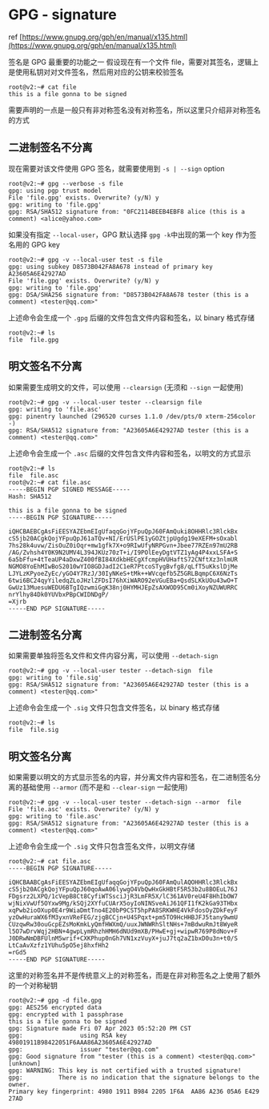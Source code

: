 # GPG - signature

ref
[https://www.gnupg.org/gph/en/manual/x135.html](https://www.gnupg.org/gph/en/manual/x135.html)

签名是 GPG 最重要的功能之一
假设现在有一个文件 file，需要对其签名，逻辑上是使用私钥对对文件签名，然后用对应的公钥来校验签名

```
root@v2:~# cat file
this is a file gonna to be signed
```
需要声明的一点是一般只有非对称签名没有对称签名，所以这里只介绍非对称签名的方式

## 二进制签名不分离

现在需要对该文件使用 GPG 签名，就需要使用到 `-s | --sign` option
```
root@v2:~# gpg --verbose -s file
gpg: using pgp trust model
File 'file.gpg' exists. Overwrite? (y/N) y
gpg: writing to 'file.gpg'
gpg: RSA/SHA512 signature from: "0FC2114BEEB4EBF8 alice (this is a comment) <alice@yahoo.com>
```
如果没有指定 `--local-user`，GPG 默认选择 `gpg -k`中出现的第一个 key 作为签名用的 GPG key
```
root@v2:~# gpg -v --local-user test -s file
gpg: using subkey D8573B042FA8A678 instead of primary key A23605A6E42927AD
File 'file.gpg' exists. Overwrite? (y/N) y
gpg: writing to 'file.gpg'
gpg: DSA/SHA256 signature from: "D8573B042FA8A678 tester (this is a comment) <tester@qq.com>"
```
上述命令会生成一个 `.gpg` 后缀的文件包含文件内容和签名，以 binary 格式存储
```
root@v2:~# ls
file  file.gpg
```
## 明文签名不分离
如果需要生成明文的文件，可以使用 `--clearsign` (无须和 `--sign` 一起使用)
```
root@v2:~# gpg -v --local-user tester --clearsign file
gpg: writing to 'file.asc'
gpg: pinentry launched (296520 curses 1.1.0 /dev/pts/0 xterm-256color -)
gpg: RSA/SHA512 signature from: "A23605A6E42927AD tester (this is a comment) <tester@qq.com>"
```
上述命令会生成一个 `.asc` 后缀的文件包含文件内容和签名，以明文的方式显示
```
root@v2:~# ls
file  file.asc
root@v2:~# cat file.asc 
-----BEGIN PGP SIGNED MESSAGE-----
Hash: SHA512

this is a file gonna to be signed
-----BEGIN PGP SIGNATURE-----

iQHCBAEBCgAsFiEESYAZEbmEIgUfaqqGojYFpuQpJ60FAmQuki8OHHRlc3RlckBx
cS5jb20ACgkQojYFpuQpJ61aTQv+NI/ErUSlPE1yGOZtjpUgdg19eXEFM+sOxabl
7hs28k4uvw/ZisOuZ0iOqr+mw1gfk7X+o9RIwUfyNRPGvn+Jbee77RZEn97mU2RB
/AG/Zvhsh4Y0K9N2UMV4L394JKUz70zT+i/I9POlEeyDgtVTZ1yAg4P4xxLSFA+S
6a5bFfu+4tTeaUP4aDxwZ400fBI84XdkbHECgXfcmpHVUHaftS72CNftXz3nlmUR
NGMO8YoEhMIwBoS2010wYIO8GDJadI2C1eR7PtcoSTygBvfg8/qLfT5uKkslDjMe
LJYLzKPyoeZyEc/yGO4Y7RzJ/30IyNKeS+tMk++WVcqefb5Z5GRLBqmpC6X6NzTs
6twi6BC24qyYiledqZLoJHzlZFDsI76hXiWARO92eVGuEBa+QsdSLKkUOu43wO+T
GwUz13MuesuWEDU6BTgIQzwmiGgK38nj0HYMHJEpZsAXWOD95Cm0iXoyNZUWURRC
nrYlhy84Dk0YUVbxPBpCWIDNDgP/
=Xjrb
-----END PGP SIGNATURE-----
```
## 二进制签名分离
如果需要单独将签名文件和文件内容分离，可以使用 `--detach-sign`
```
root@v2:~# gpg -v --local-user tester --detach-sign  file
gpg: writing to 'file.sig'
gpg: RSA/SHA512 signature from: "A23605A6E42927AD tester (this is a comment) <tester@qq.com>"
```
上述命令会生成一个 `.sig` 文件只包含文件签名，以 binary 格式存储
```
root@v2:~# ls
file  file.sig
```
## 明文签名分离
如果需要以明文的方式显示签名的内容，并分离文件内容和签名，在二进制签名分离的基础使用 `--armor` (而不是和 `--clear-sign` 一起使用)
```
root@v2:~# gpg -v --local-user tester --detach-sign --armor  file
File 'file.asc' exists. Overwrite? (y/N) y
gpg: writing to 'file.asc'
gpg: RSA/SHA512 signature from: "A23605A6E42927AD tester (this is a comment) <tester@qq.com>"
```
上述命令会生成一个 `.sig` 文件只包含签名文件，以明文存储
```
root@v2:~# cat file.asc 
-----BEGIN PGP SIGNATURE-----

iQHCBAABCgAsFiEESYAZEbmEIgUfaqqGojYFpuQpJ60FAmQulAQOHHRlc3RlckBx
cS5jb20ACgkQojYFpuQpJ60qoAwA06lywgO4VbQwHxGkHBtF5R53b2u8BOEuL76J
FDgsrz2LXPQ/1cVepB8Ct8CyfiWTSsciJjR3LmFR5X/lC361AV0reU4F8HhIbOW7
wjNixVwUf5OYxw9Mg/kSQj2XYfuCUArX5oyIoNINSveAiJ61QFI1fK2kGa93THbx
xqPwb2ioOXup0E4r9WiaDmtTno4E20bP9CST5hpPA8SRKWHE4VkFdosOyZDkFeyF
yzOwHuraWX6fM3yxnVReFEG/zjgBCCjn+U4SPqxt+pm5TO9HcHHBJFJ5tany9wmU
CUzqwRw30ouGcpEZsMoKmkLyQmfHWXmQ/uuxJWNWRhSltNHs+7mBdwuRmJt8WyeR
l5O7wDrvWqj2HBN+4gwpLymRhzhHMH6dNUd9mXB/PHwE+gj+wipwR769P8dNov+F
J0DRwNmDBFUlnM5wrif+CXKPhup0nGh7VN1xzVuyX+juJ7tq2aZ1bxD0u3n+t0/S
LtCaAvXzfz1YUhu5pO5ej8hxfHh2
=rGd5
-----END PGP SIGNATURE-----
```
这里的对称签名并不是传统意义上的对称签名，而是在非对称签名之上使用了额外的一个对称秘钥
```
root@v2:~# gpg -d file.gpg
gpg: AES256 encrypted data
gpg: encrypted with 1 passphrase
this is a file gonna to be signed
gpg: Signature made Fri 07 Apr 2023 05:52:20 PM CST
gpg:                using RSA key 49801911B98422051F6AAA86A23605A6E42927AD
gpg:                issuer "tester@qq.com"
gpg: Good signature from "tester (this is a comment) <tester@qq.com>" [unknown]
gpg: WARNING: This key is not certified with a trusted signature!
gpg:          There is no indication that the signature belongs to the owner.
Primary key fingerprint: 4980 1911 B984 2205 1F6A  AA86 A236 05A6 E429 27AD
```
